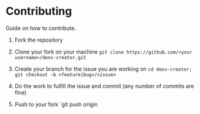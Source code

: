 # Contributing

Guide on how to contribute.

1. Fork the repository

2. Clone your fork on your machine
`git clone https://github.com/<your username>/denv-creator.git`

3. Create your branch for the issue you are working on
`cd denv-creator; git checkout -b <feature|bug>/<issue>`

4. Do the work to fulfill the issue and commit (any number of commits are fine)

5. Push to your fork
`git push origin <your branch name>
